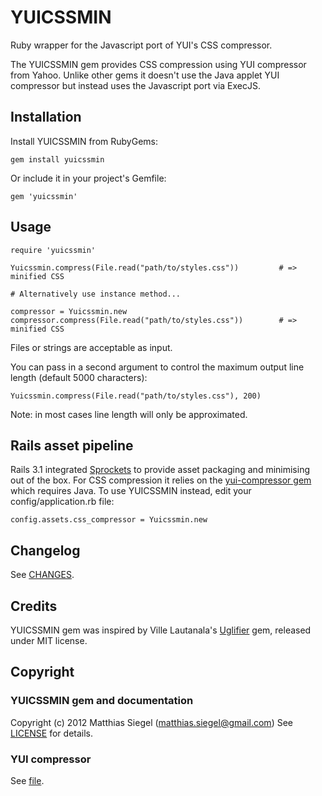 # YUICSSMIN
Ruby wrapper for the Javascript port of YUI's CSS compressor.

The YUICSSMIN gem provides CSS compression using YUI compressor from Yahoo. Unlike other gems it doesn't use the Java applet YUI compressor but instead uses the Javascript port via ExecJS. 

## Installation
Install YUICSSMIN from RubyGems:

    gem install yuicssmin

Or include it in your project's Gemfile:

    gem 'yuicssmin'

## Usage

    require 'yuicssmin'
    
    Yuicssmin.compress(File.read("path/to/styles.css"))         # => minified CSS
    
    # Alternatively use instance method...
    
    compressor = Yuicssmin.new
    compressor.compress(File.read("path/to/styles.css"))        # => minified CSS

Files or strings are acceptable as input.

You can pass in a second argument to control the maximum output line length (default 5000 characters):

    Yuicssmin.compress(File.read("path/to/styles.css"), 200)

Note: in most cases line length will only be approximated.

## Rails asset pipeline
Rails 3.1 integrated [Sprockets](https://github.com/sstephenson/sprockets) to provide asset packaging and minimising out of the box. For CSS compression it relies on the [yui-compressor gem](https://github.com/sstephenson/ruby-yui-compressor) which requires Java. To use YUICSSMIN instead, edit your config/application.rb file:

    config.assets.css_compressor = Yuicssmin.new

## Changelog
See [CHANGES](https://github.com/matthiassiegel/yuicssmin/blob/master/CHANGES.md).

## Credits
YUICSSMIN gem was inspired by Ville Lautanala's [Uglifier](https://github.com/lautis/uglifier) gem, released under MIT license.

## Copyright

### YUICSSMIN gem and documentation
Copyright (c) 2012 Matthias Siegel (matthias.siegel@gmail.com)
See [LICENSE](https://github.com/matthiassiegel/yuicssmin/blob/master/LICENSE.md) for details.

### YUI compressor
See [file](https://github.com/matthiassiegel/yuicssmin/blob/master/lib/yuicssmin/cssmin.js).